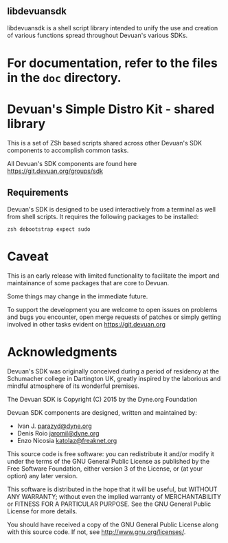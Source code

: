 libdevuansdk
------------

libdevuansdk is a shell script library intended to unify the use and creation of
various functions spread throughout Devuan's various SDKs.

For documentation, refer to the files in the `doc` directory.
=======
# Devuan's Simple Distro Kit - shared library

This is a set of ZSh based scripts shared across other Devuan's SDK components to accomplish common tasks.

All Devuan's SDK components are found here https://git.devuan.org/groups/sdk

## Requirements

Devuan's SDK is designed to be used interactively from a terminal as well
from shell scripts. It requires the following packages to be installed:

```
zsh debootstrap expect sudo
```

# Caveat

This is an early release with limited functionality to facilitate the
import and maintainance of some packages that are core to Devuan.

Some things may change in the immediate future.

To support the development you are welcome to open issues on problems
and bugs you encounter, open merge requests of patches or simply
getting involved in other tasks evident on https://git.devuan.org


# Acknowledgments

Devuan's SDK was originally conceived during a period of residency at
the Schumacher college in Dartington UK, greatly inspired by the
laborious and mindful atmosphere of its wonderful premises.

The Devuan SDK is Copyright (C) 2015 by the Dyne.org Foundation

Devuan SDK components are designed, written and maintained by:
- Ivan J. <parazyd@dyne.org>
- Denis Roio <jaromil@dyne.org>
- Enzo Nicosia <katolaz@freaknet.org>

This source code is free software: you can redistribute it and/or modify
it under the terms of the GNU General Public License as published by
the Free Software Foundation, either version 3 of the License, or
(at your option) any later version.

This software is distributed in the hope that it will be useful,
but WITHOUT ANY WARRANTY; without even the implied warranty of
MERCHANTABILITY or FITNESS FOR A PARTICULAR PURPOSE.  See the
GNU General Public License for more details.

You should have received a copy of the GNU General Public License
along with this source code. If not, see <http://www.gnu.org/licenses/>.

